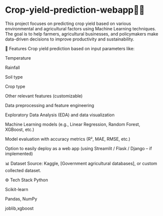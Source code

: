 # Crop-yield-prediction-webapp🚜🌾
This project focuses on predicting crop yield based on various environmental and agricultural factors using Machine Learning techniques. The goal is to help farmers, agricultural businesses, and policymakers make data-driven decisions to improve productivity and sustainability.

📌 Features
Crop yield prediction based on input parameters like:

Temperature

Rainfall

Soil type

Crop type

Other relevant features (customizable)

Data preprocessing and feature engineering

Exploratory Data Analysis (EDA) and data visualization

Machine Learning models (e.g., Linear Regression, Random Forest, XGBoost, etc.)

Model evaluation with accuracy metrics (R², MAE, RMSE, etc.)

Option to easily deploy as a web app (using Streamlit / Flask / Django – if implemented)

📊 Dataset
Source: Kaggle, [Government agricultural databases], or custom collected dataset.

⚙️ Tech Stack
Python

Scikit-learn

Pandas, NumPy

joblib,xgboost
